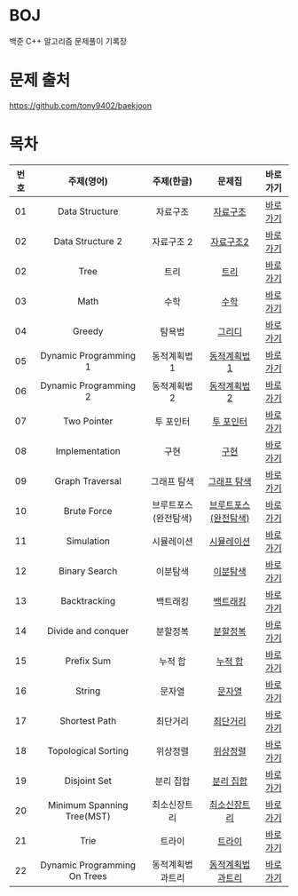 # BOJ
백준 C++ 알고리즘 문제풀이 기록장

# 문제 출처

https://github.com/tony9402/baekjoon

# 목차



 | 번호 | 주제(영어)| 주제(한글)| 문제집| 바로가기|
 | :---:|:--------:| :------: |:------:|:------:|
| 01 |  Data Structure | 자료구조  | [자료구조](https://github.com/tony9402/baekjoon/tree/main/data_structure)| [바로가기](./자료구조) |
| 02 | Data Structure 2 | 자료구조 2 | [자료구조2](https://github.com/tony9402/baekjoon)| [바로가기](./자료구조2) |
| 02 | Tree | 트리 |[트리](https://github.com/tony9402/baekjoon/tree/main/tree) |[바로가기](./트리) |
| 03 | Math | 수학 | [수학](https://github.com/tony9402/baekjoon/tree/main/math)|[바로가기](./수학) | 
| 04 | Greedy | 탐욕법 |[그리디](https://github.com/tony9402/baekjoon/tree/main/greedy) |[바로가기](./그리디) |
| 05 | Dynamic Programming 1 |동적계획법 1 |[동적계획법 1](https://github.com/tony9402/baekjoon/tree/main/dynamic_programming_1) | [바로가기](./동적계획법1) | 
| 06 | Dynamic Programming 2 | 동적계획법 2 |[동적계획법 2](https://github.com/tony9402/baekjoon/tree/main/dynamic_programming_2) | [바로가기](./동적계획법2) |
| 07 | Two Pointer | 투 포인터 |[투 포인터](https://github.com/tony9402/baekjoon/tree/main/two_pointer)| [바로가기](./투포인터) |
| 08 | Implementation | 구현 |[구현](https://github.com/tony9402/baekjoon/tree/main/implementation) |[바로가기](./구현) | 
| 09 | Graph Traversal | 그래프 탐색|[그래프 탐색](https://github.com/tony9402/baekjoon/tree/main/graph_traversal) | [바로가기](./그래프탐색) |
| 10 | Brute Force | 브루트포스(완전탐색)|[브루트포스(완전탐색)](https://github.com/tony9402/baekjoon/tree/main/brute_force) | [바로가기](./브루트포스) | 
| 11 | Simulation | 시뮬레이션|[시뮬레이션](https://github.com/tony9402/baekjoon/tree/main/simulation) | [바로가기](./시뮬레이션) | 
| 12 | Binary Search | 이분탐색|[이분탐색](https://github.com/tony9402/baekjoon/tree/main/binary_search) | [바로가기](./이분탐색) | 
| 13 | Backtracking | 백트래킹|[백트래킹](https://github.com/tony9402/baekjoon/tree/main/backtracking) | [바로가기](./백트래킹) | 
| 14 | Divide and conquer | 분할정복|[분할정복](https://github.com/tony9402/baekjoon/tree/main/divide_and_conquer) | [바로가기](./분할정복) |
| 15 | Prefix Sum | 누적 합|[누적 합](https://github.com/tony9402/baekjoon/tree/main/prefix_sum) | [바로가기](./누적합) | 
| 16 | String | 문자열|[문자열](https://github.com/tony9402/baekjoon/tree/main/string) | [바로가기](./문자열) | 
| 17 | Shortest Path | 최단거리|[최단거리](https://github.com/tony9402/baekjoon/tree/main/shortest_path) | [바로가기](./최단거리) |
| 18 | Topological Sorting | 위상정렬|[위상정렬](https://github.com/tony9402/baekjoon/tree/main/topological_sorting) | [바로가기](./위상정렬) |
| 19 | Disjoint Set | 분리 집합|[분리 집합](https://github.com/tony9402/baekjoon/tree/main/disjoint_set) | [바로가기](./분리집합) | 
| 20 | Minimum Spanning Tree(MST) | 최소신장트리|[최소신장트리](https://github.com/tony9402/baekjoon/tree/main/minimum_spanning_tree) | [바로가기](./최소신장트리) | 
| 21 | Trie | 트라이 |[트라이](https://github.com/tony9402/baekjoon/tree/main/trie) |[바로가기](./트라이)| 
| 22 | Dynamic Programming On Trees | 동적계획법과트리|[동적계획법과트리](https://github.com/tony9402/baekjoon/tree/main/dynamic_programming_on_trees) | [바로가기](./동적계획법과트리) | 


 

